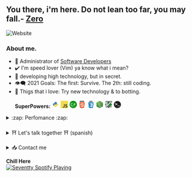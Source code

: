## You there, i'm here. Do not lean too far, you may fall.- [Zero](https://www.github.com/Seventty)

![Website](https://img.shields.io/website?up_message=Software%20Developers&url=https%3A%2F%2Fwww.youtube.com%2Fchannel%2FUCmJN2QqO9E9uYZue5zMlniQ)

### About me.

- 👑 Administrator of [Software Developers][softdevsws]
- ✔️ I'm speed lover (Vim) ya know what i mean?
- 🚧 developing high technology, but in secret.
- 👁️‍🗨️ 2021 Goals: The first: Survive. The 2th: still coding.
- 🤍 Thigs that i love: Try new technology & to botting.
<br /><br />
**SuperPowers:**
<code><img height="20" src="https://raw.githubusercontent.com/github/explore/80688e429a7d4ef2fca1e82350fe8e3517d3494d/topics/python/python.png"></code>
<code><img height="20" src="https://raw.githubusercontent.com/github/explore/80688e429a7d4ef2fca1e82350fe8e3517d3494d/topics/javascript/javascript.png"></code>
<code><img height="20" src="https://raw.githubusercontent.com/github/explore/80688e429a7d4ef2fca1e82350fe8e3517d3494d/topics/csharp/csharp.png"></code>
<code><img height="20" src="https://raw.githubusercontent.com/github/explore/80688e429a7d4ef2fca1e82350fe8e3517d3494d/topics/html/html.png"></code>
<code><img height="20" src="https://raw.githubusercontent.com/github/explore/80688e429a7d4ef2fca1e82350fe8e3517d3494d/topics/css/css.png"></code>
<code><img height="20" src="https://raw.githubusercontent.com/github/explore/80688e429a7d4ef2fca1e82350fe8e3517d3494d/topics/nodejs/nodejs.png"></code>
<code><img height="20" src="https://raw.githubusercontent.com/github/explore/80688e429a7d4ef2fca1e82350fe8e3517d3494d/topics/vim/vim.png"></code>
<code><img height="20" src="https://raw.githubusercontent.com/github/explore/80688e429a7d4ef2fca1e82350fe8e3517d3494d/topics/terminal/terminal.png"></code>

<details>
  <summary>:zap: Perfomance :zap:</summary>

  <img align="left" alt="Seventty's github status" src="https://github-readme-stats.codestackr.vercel.app/api?username=Seventty&show_icons=true&theme=radical" />
  <img align="left" alt="Seventty's github status" src="https://github-readme-stats.vercel.app/api/top-langs/?username=Seventty&layout=compact&theme=radical" />
<br />
<br />
</details>
<br />
<details>
  <summary>⛩️ Let's talk together ⛩️ (spanish)</summary>

  [<img align="left" alt="SoftDevs | YouTube click a distancia p1" width="22px" src="https://cdn.jsdelivr.net/npm/simple-icons@v3/icons/youtube.svg" />][p1]Software Devs: A un click de distancia p1.<br>
  [<img align="left" alt="SoftDevs | YouTube click a distancia p2" width="22px" src="https://cdn.jsdelivr.net/npm/simple-icons@v3/icons/youtube.svg" />][p2]Software Devs: A un click de distancia p2.<br>
  [<img align="left" alt="SoftDevs | YouTube click a distancia p3" width="22px" src="https://cdn.jsdelivr.net/npm/simple-icons@v3/icons/youtube.svg" />][p3]Software Devs: A un click de distancia p3.
<br />
<br />

</details>
<br />
<details>
  <summary>📥 Contact me</summary>

[<img align="left" alt="my contact | ws" width="22px" src="https://cdn.jsdelivr.net/npm/simple-icons@v3/icons/whatsapp.svg" />][whatsapp]

[<img align="left" alt="my contact | tg" width="22px" src="https://cdn.jsdelivr.net/npm/simple-icons@v3/icons/telegram.svg" />][telegram]

[<img align="left" alt="SoftDevs | YouTube" width="22px" src="https://cdn.jsdelivr.net/npm/simple-icons@v3/icons/youtube.svg" />][youtube]

<br />
<br />

</details>

**Chill Here** 
<br/>
[<img src="https://now-playing-codestackr.vercel.app/api/spotify-playing" alt="Seventty Spotify Playing" width="350" />](https://open.spotify.com/playlist/6eyPkbnj6umhnPbAx2CC61?si=ib104ioUREmUMkLyAW4MMw)

[youtube]: https://www.youtube.com/channel/UCmJN2QqO9E9uYZue5zMlniQ

[p1]: https://youtu.be/vr0-074Ccu4
[p2]: https://youtu.be/Ov13YBchfG4
[p3]: https://youtu.be/ZFFY1jMvicI

[whatsapp]: https://api.whatsapp.com/send/?phone=18295567199&text=i+got+u+from+github&app_absent=0

[softdevsws]: https://chat.whatsapp.com/Fs3wC5XTxDLFEHfAr6FDyU

[telegram]: https://t.me/ZeroSeventty
